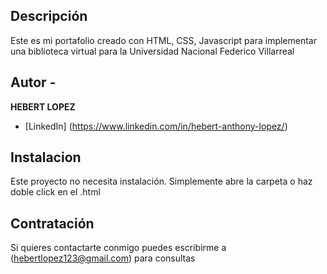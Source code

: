 ## Descripción

Este es mi portafolio creado con HTML, CSS, Javascript para implementar una biblioteca virtual para la Universidad Nacional Federico Villarreal

## Autor -
**HEBERT LOPEZ**

* [LinkedIn] (https://www.linkedin.com/in/hebert-anthony-lopez/)

## Instalacion
Este proyecto no necesita instalación. Simplemente abre la carpeta o haz doble click en el .html

## Contratación
Si quieres contactarte conmigo puedes escribirme a (hebertlopez123@gmail.com) para consultas
